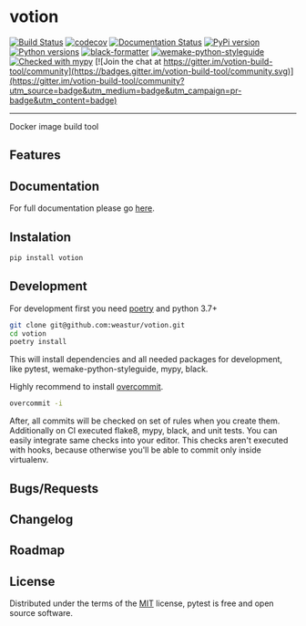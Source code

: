 # votion

[![Build Status](https://travis-ci.org/weastur/votion.svg?branch=master)](https://travis-ci.org/weastur/votion)
[![codecov](https://codecov.io/gh/weastur/votion/branch/master/graph/badge.svg)](https://codecov.io/gh/weastur/votion)
[![Documentation Status](https://readthedocs.org/projects/votion/badge/?version=latest)](https://votion.readthedocs.io/en/latest/?badge=latest)
[![PyPi version](https://img.shields.io/pypi/v/votion.svg)](https://pypi.org/project/votion/)
[![Python versions](https://img.shields.io/pypi/pyversions/votion)](https://pypi.org/project/votion/)
[![black-formatter](https://img.shields.io/badge/code%20style-black-000000.svg)](https://github.com/psf/black)
[![wemake-python-styleguide](https://img.shields.io/badge/style-wemake-000000.svg)](https://github.com/wemake-services/wemake-python-styleguide)
[![Checked with mypy](http://www.mypy-lang.org/static/mypy_badge.svg)](http://mypy-lang.org/) [![Join the chat at https://gitter.im/votion-build-tool/community](https://badges.gitter.im/votion-build-tool/community.svg)](https://gitter.im/votion-build-tool/community?utm_source=badge&utm_medium=badge&utm_campaign=pr-badge&utm_content=badge)

---

Docker image build tool

## Features

## Documentation

For full documentation please go [here](https://votion.readthedocs.io/en/latest/).

## Instalation

```bash
pip install votion
```

## Development

For development first you need [poetry](https://github.com/python-poetry/poetry) and python 3.7+

```bash
git clone git@github.com:weastur/votion.git
cd votion
poetry install
```

This will install dependencies and all needed packages for development, like pytest, wemake-python-styleguide, mypy, black.

Highly recommend to install [overcommit](https://github.com/sds/overcommit).

```bash
overcommit -i
```

After, all commits will be checked on set of rules when you create them. Additionally
on CI executed flake8, mypy, black, and unit tests. You can easily integrate same checks into your editor.
This checks aren't executed with hooks, because otherwise you'll be able to commit only inside virtualenv.

## Bugs/Requests

## Changelog

## Roadmap

## License

Distributed under the terms of the [MIT](https://github.com/weastur/votion/blob/master/LICENSE) license, pytest is free and open source software.
